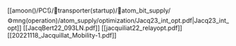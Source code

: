 [[amoon()/PC🔃/🚀transporter(startup)/🧶atom_bit_supply/⚙️mng(operation)/atom_supply/optimization/Jacq23_int_opt.pdf|Jacq23_int_opt]]
[[JacqBert22_093LN.pdf]]
[[jacquiliat22_relayopt.pdf]]
[[20221118_Jacquillat_Mobility-1.pdf]]